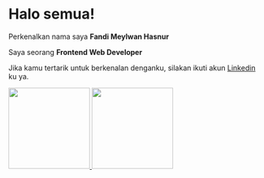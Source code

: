 # Halo semua! 

Perkenalkan nama saya **Fandi Meylwan Hasnur**

Saya seorang **Frontend Web Developer**

Jika kamu tertarik untuk berkenalan denganku, silakan ikuti akun [Linkedin](https://www.linkedin.com/in/fandi-meylwan-hasnur-013495185/) ku ya.

<p align="left">
<a href="https://github.com/fhasnur">
  <img height="160em" src="https://github-readme-stats-eight-theta.vercel.app/api?username=fhasnur&show_icons=true&theme=algolia&include_all_commits=true&count_private=true"/>
  <img height="160em" src="https://github-readme-stats-eight-theta.vercel.app/api/top-langs/?username=fhasnur&layout=compact&langs_count=8&theme=algolia"/>
</a>
</p>
